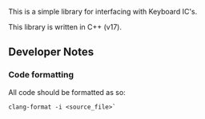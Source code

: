 This is a simple library for interfacing with Keyboard IC's.

This library is written in C++ (v17).

## Developer Notes

### Code formatting

All code should be formatted as so:

```shell
clang-format -i <source_file>`
```

